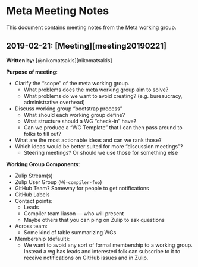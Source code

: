 # Meta Meeting Notes
This document contains meeting notes from the Meta working group.

## 2019-02-21: [Meeting][meeting20190221]

**Written by:** [@nikomatsakis][nikomatsakis]

**Purpose of meeting**:

- Clarify the “scope” of the meta working group.
  - What problems does the meta working group aim to solve?
  - What problems do we want to avoid creating? (e.g. bureaucracy, administrative overhead)
- Discuss working group “bootstrap process”
  - What should each working group define?
  - What structure should a WG “check-in” have?
  - Can we produce a “WG Template” that I can then pass around to folks to fill out?
- What are the most actionable ideas and can we rank those?
- Which ideas would be better suited for more “discussion meetings”?
  - Steering meetings? Or should we use those for something else

**Working Group Components**:

- Zulip Stream(s)
- Zulip User Group (`WG-compiler-foo`)
- GitHub Team? Someway for people to get notifications
- GitHub Labels
- Contact points:
  - Leads
  - Compiler team liason — who will present
  - Maybe others that you can ping on Zulip to ask questions
- Across team:
  - Some kind of table summarizing WGs
- Membership (default):
  - We want to avoid any sort of formal membership to a working group. Instead a wg has leads and interested folk can subscribe to it to receive notifications on GitHub issues and in Zulip.

[triage20190222]: https://rust-lang.zulipchat.com/#narrow/stream/122657-t-compiler.2Fwg-nll/topic/weekly.20meeting.202019.2E02.2E20/near/158880485

